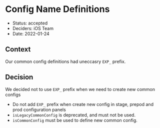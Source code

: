 # Config Name Definitions

* Status: accepted
* Deciders: iOS Team
* Date: 2022-01-24

## Context

Our common config definitions had uneccasry `EXP_` prefix.

## Decision

We decided not to use `EXP_` prefix when we need to create new common configs 

* Do not add `EXP_` prefix when create new config in stage, prepod and prod configuration panels
* `isLegacyCommonConfig` is deprecated, and must not be used. 
* `isCommonConfig` must be used to define new common config.
